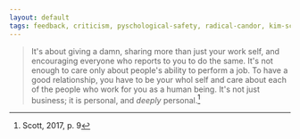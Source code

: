 ```yaml
---
layout: default
tags: feedback, criticism, pyschological-safety, radical-candor, kim-scott
---
```


> It's about giving a damn, sharing more than just your work self, and encouraging everyone who reports to you to do the same.  It's not enough to care only about people's ability to perform a job.  To have a good relationship, you have to be your whol self and care about each of the people who work for you as a human being.  It's not just business; it is personal, and _deeply_ personal.[^trust]

[^trust]: Scott, 2017, p. 9
